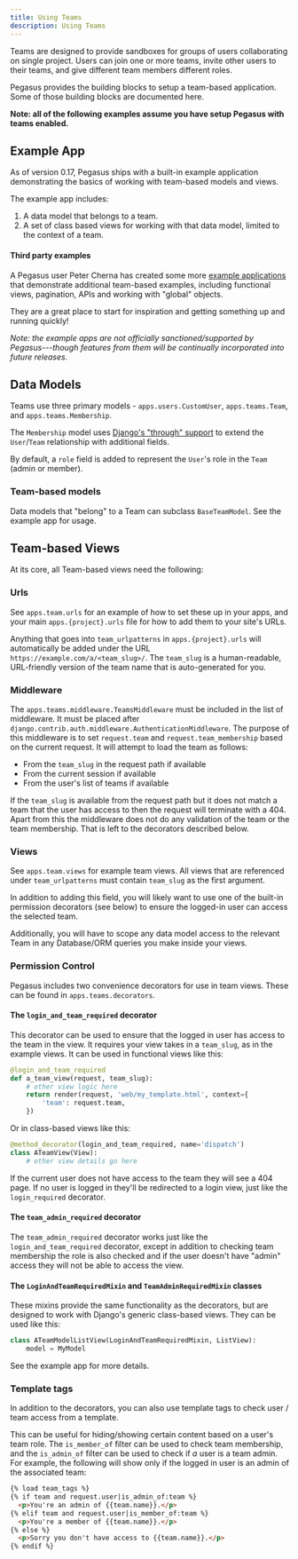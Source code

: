 ```yaml
---
title: Using Teams
description: Using Teams
---
```


Teams are designed to provide sandboxes for groups of users collaborating on single project.
Users can join one or more teams, invite other users to their teams, and give different team members different roles.

Pegasus provides the building blocks to setup a team-based application.
Some of those building blocks are documented here.

**Note: all of the following examples assume you have setup Pegasus with teams enabled.**

## Example App

As of version 0.17, Pegasus ships with a built-in example application demonstrating the basics of working with team-based
models and views.

The example app includes:

1. A data model that belongs to a team.
2. A set of class based views for working with that data model, limited to the context of a team.


#### Third party examples

A Pegasus user Peter Cherna has created some more [example applications](https://github.com/pcherna/pegasus-example-apps/)
that demonstrate additional team-based examples, including functional views, pagination, APIs and working with "global" objects.

They are a great place to start for inspiration and getting something up and running quickly!

*Note: the example apps are not officially sanctioned/supported by Pegasus---though 
features from them will be continually incorporated into future releases.*

## Data Models

Teams use three primary models - `apps.users.CustomUser`, `apps.teams.Team`, and `apps.teams.Membership`.

The `Membership` model uses [Django's "through" support](https://docs.djangoproject.com/en/stable/ref/models/fields/#django.db.models.ManyToManyField.through) 
to extend the `User`/`Team` relationship with additional fields.

By default, a `role` field is added to represent the `User`'s role in the `Team` (admin or member).

### Team-based models 

Data models that "belong" to a Team can subclass `BaseTeamModel`.
See the example app for usage. 

## Team-based Views

At its core, all Team-based views need the following:

### Urls

See `apps.team.urls` for an example of how to set these up in your apps, and
your main `apps.{project}.urls` file for how to add them to your site's URLs.

Anything that goes into `team_urlpatterns` in `apps.{project}.urls` will automatically be added under the
URL `https://example.com/a/<team_slug>/`. The `team_slug` is a human-readable, URL-friendly version
of the team name that is auto-generated for you.

### Middleware

The `apps.teams.middleware.TeamsMiddleware` must be included in the list of middleware. It must be placed
after `django.contrib.auth.middleware.AuthenticationMiddleware`. The purpose of this middleware is to
set `request.team` and `request.team_membership` based on the current request. It will attempt to load
the team as follows:

* From the `team_slug` in the request path if available
* From the current session if available
* From the user's list of teams if available

If the `team_slug` is available from the request path but it does not match a team that the user has access to 
then the request will terminate with a 404. Apart from this the middleware does not do any validation of the
team or the team membership. That is left to the decorators described below.

### Views

See `apps.team.views` for example team views.
All views that are referenced under `team_urlpatterns` must contain `team_slug` as the first argument.

In addition to adding this field, you will likely want to use one of the built-in permission
decorators (see below) to ensure the logged-in user can access the selected team.

Additionally, you will have to scope any data model access to the relevant Team
in any Database/ORM queries you make inside your views.

### Permission Control

Pegasus includes two convenience decorators for use in team views.
These can be found in `apps.teams.decorators`.

#### The `login_and_team_required` decorator

This decorator can be used to ensure that the logged in user has access to the team in the view.
It requires your view takes in a `team_slug`, as in the example views.
It can be used in functional views like this:

```python
@login_and_team_required
def a_team_view(request, team_slug):
    # other view logic here
    return render(request, 'web/my_template.html', context={
        'team': request.team,
    })
```

Or in class-based views like this:

```python
@method_decorator(login_and_team_required, name='dispatch')
class ATeamView(View):
    # other view details go here 
```

If the current user does not have access to the team they will see a 404 page.
If no user is logged in they'll be redirected to a login view, just like the `login_required` decorator.

#### The `team_admin_required` decorator

The `team_admin_required` decorator works just like the `login_and_team_required` decorator, except
in addition to checking team membership the role is also checked and if the user doesn't have
"admin" access they will not be able to access the view.

#### The `LoginAndTeamRequiredMixin` and `TeamAdminRequiredMixin` classes

These mixins provide the same functionality as the decorators, but are designed to work with Django's generic
class-based views. They can be used like this:

```python
class ATeamModelListView(LoginAndTeamRequiredMixin, ListView):
    model = MyModel
```

See the example app for more details.

### Template tags

In addition to the decorators, you can also use template tags to check user / team access from a template.

This can be useful for hiding/showing certain content based on a user's team role.
The `is_member_of` filter can be used to check team membership, and the `is_admin_of` filter can be used
to check if _a_ user is a team admin. For example, the following will show only if the logged in user
is an admin of the associated team:

```html
{% load team_tags %}
{% if team and request.user|is_admin_of:team %}
  <p>You're an admin of {{team.name}}.</p>
{% elif team and request.user|is_member_of:team %}
  <p>You're a member of {{team.name}}.</p>
{% else %}
  <p>Sorry you don't have access to {{team.name}}.</p>
{% endif %}
```
